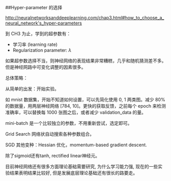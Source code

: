 ##Hyper-parameter 的选择

<http://neuralnetworksanddeeplearning.com/chap3.html#how_to_choose_a_neural_network's_hyper-parameters>

到 CH3 为止，学到的超参数有：

- 学习率 (learning rate)
- Regularization parameter: $\lambda$


如果超参数选择不当，则神经网络的表现结果非常糟糕，几乎和随机猜测差不多。但是神经网路中可变化调整的因素很多。

总体策略：

从简单的出发：开始实验。

如 mnist 数据集，开始不知道如何设置，可以先简化使用 0, 1 两类图。减少 80% 的数据量，用两层神经网络 [784, 10]。更快的获取反馈，之前每个 epoch 来检测准确率，可以替换每 1000 张图之后，或者减少 validation_data 的量。

mini-batch 是一个比较独立的参数，不用重新尝试，选定即可。

Grid Search 网络状自动搜索各种参数组合。

SGD 其他变种：Hessian 优化，momentum-based gradient descent.

除了sigmoid还有tanh, rectified linear神经元。


目前神经网络还有很多方面理论基础需要研究, 为什么学习能力强, 现在的一些实验结果表明结果比较好, 但是发展底层理论基础还有很长的路要走。




